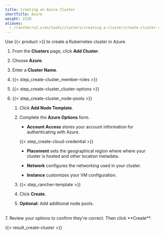 ```yaml
---
title: Creating an Azure Cluster
shortTitle: Azure
weight: 2220
aliases:
  - /rancher/v2.x/en/tasks/clusters/creating-a-cluster/create-cluster-azure/
---
```


Use {{< product >}} to create a Kubernetes cluster in Azure.

1. From the **Clusters** page, click **Add Cluster**.

2. Choose **Azure**.

3. Enter a **Cluster Name**.

4. {{< step_create-cluster_member-roles >}}

5. {{< step_create-cluster_cluster-options >}}

6. {{< step_create-cluster_node-pools >}}

	1.	Click **Add Node Template**.

	2.	Complete the **Azure Options** form.

		- **Account Access** stores your account information for authenticating with Azure.

		{{< step_create-cloud-credential >}}

		- **Placement** sets the geographical region where where your cluster is hosted and other location metadata.

		- **Network** configures the networking used in your cluster.

		- **Instance** customizes your VM configuration.

	3. {{< step_rancher-template >}}

	4. Click **Create**.

	5. **Optional:** Add additional node pools.
<br>
7. Review your options to confirm they're correct. Then click **Create**.

{{< result_create-cluster >}}
